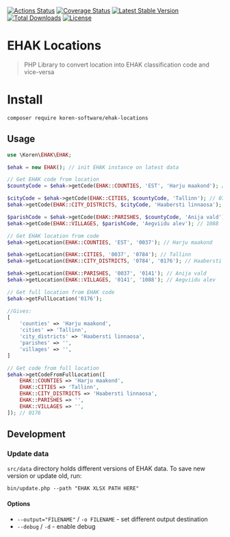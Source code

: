 [![Actions Status](https://github.com/koren-software/ehak-locations-php/workflows/build/badge.svg)](https://github.com/koren-software/ehak-locations-php/actions)
[![Coverage Status](https://coveralls.io/repos/koren-software/ehak-locations-php/badge.svg?branch=master&service=github)](https://coveralls.io/github/koren-software/ehak-locations-php?branch=master)
[![Latest Stable Version](https://poser.pugx.org/koren-software/ehak-locations/v/stable)](https://packagist.org/packages/koren-software/ehak-locations)
[![Total Downloads](https://poser.pugx.org/koren-software/ehak-locations/downloads)](https://packagist.org/packages/koren-software/ehak-locations)
[![License](https://img.shields.io/badge/license-MIT-blue.svg)](LICENSE)

# EHAK Locations

> PHP Library to convert location into EHAK classification code and vice-versa

# Install

```shell
composer require koren-software/ehak-locations
```

## Usage

```php
use \Koren\EHAK\EHAK;

$ehak = new EHAK(); // init EHAK instance on latest data

// Get EHAK code from location
$countyCode = $ehak->getCode(EHAK::COUNTIES, 'EST', 'Harju maakond'); // 0037

$cityCode = $ehak->getCode(EHAK::CITIES, $countyCode, 'Tallinn'); // 0784
$ehak->getCode(EHAK::CITY_DISTRICTS, $cityCode, 'Haabersti linnaosa'); // 0176

$parishCode = $ehak->getCode(EHAK::PARISHES, $countyCode, 'Anija vald'); // 0141
$ehak->getCode(EHAK::VILLAGES, $parishCode, 'Aegviidu alev'); // 1088

// Get EHAK location from code
$ehak->getLocation(EHAK::COUNTIES, 'EST', '0037'); // Harju maakond

$ehak->getLocation(EHAK::CITIES, '0037', '0784'); // Tallinn
$ehak->getLocation(EHAK::CITY_DISTRICTS, '0784', '0176'); // Haabersti linnaosa

$ehak->getLocation(EHAK::PARISHES, '0037', '0141'); // Anija vald
$ehak->getLocation(EHAK::VILLAGES, '0141', '1088'); // Aegviidu alev

// Get full location from EHAK code
$ehak->getFullLocation('0176');

//Gives:
[
    'counties' => 'Harju maakond',
    'cities' => 'Tallinn',
    'city_districts' => 'Haabersti linnaosa',
    'parishes' => '',
    'villages' => '',
]

// Get code from full location
$ehak->getCodeFromFullLocation([
    EHAK::COUNTIES => 'Harju maakond',
    EHAK::CITIES => 'Tallinn',
    EHAK::CITY_DISTRICTS => 'Haabersti linnaosa',
    EHAK::PARISHES => '',
    EHAK::VILLAGES => '',
]); // 0176
```

## Development

### Update data

`src/data` directory holds different versions of EHAK data. To save new version or update old, run:

```shell
bin/update.php --path "EHAK XLSX PATH HERE"
```

#### Options

- `--output="FILENAME"` / `-o FILENAME` - set different output destination
- `--debug` / `-d` - enable debug
